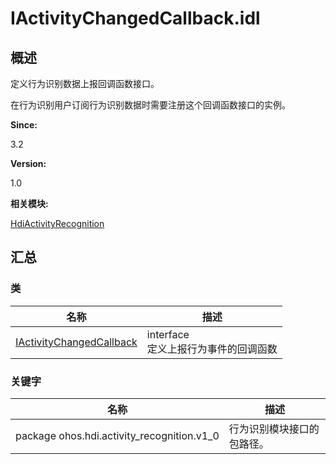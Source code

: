 # IActivityChangedCallback.idl


## 概述

定义行为识别数据上报回调函数接口。

在行为识别用户订阅行为识别数据时需要注册这个回调函数接口的实例。

**Since:**

3.2

**Version:**

1.0

**相关模块:**

[HdiActivityRecognition](_hdi_activity_recognition.md)


## 汇总


### 类

  | 名称 | 描述 | 
| -------- | -------- |
| [IActivityChangedCallback](interface_i_activity_changed_callback.md) | interface<br/>定义上报行为事件的回调函数 | 


### 关键字

  | 名称 | 描述 | 
| -------- | -------- |
| package&nbsp;ohos.hdi.activity_recognition.v1_0 | 行为识别模块接口的包路径。 | 

